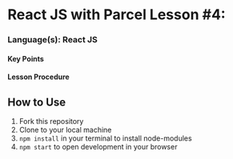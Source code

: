 # React JS with Parcel Lesson #4:
### Language(s): React JS

#### Key Points

#### Lesson Procedure
## How to Use
1. Fork this repository
2. Clone to your local machine
3. `npm install` in your terminal to install node-modules
4. `npm start` to open development in your browser
